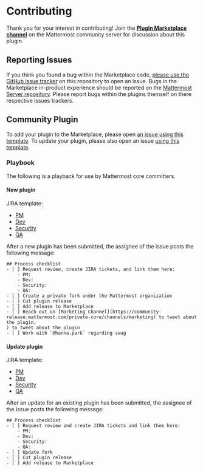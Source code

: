 # Contributing

Thank you for your interest in contributing! Join the [**Plugin Marketplace channel**](https://community.mattermost.com/core/channels/plugins-marketplace) on the Mattermost community server for discussion about this plugin.

## Reporting Issues

If you think you found a bug within the Marketplace code, [please use the GitHub issue tracker](https://github.com/mattermost/mattermost-marketplace/labels/issues/new) on this repository to open an issue. Bugs in the Marketplace in-product experience should be reported on the [Mattermost Server repository](https://github.com/mattermost/mattermost-server/issues/new). Please report bugs within the plugins themself on there respective issues trackers.

## Community Plugin

To add your plugin to the Marketplace, please open [an issue using this template](https://github.com/mattermost/mattermost-marketplace/issues/new?template=add_plugin.md). To update your plugin, please also open an issue [using this template](https://github.com/mattermost/mattermost-marketplace/issues/new?template=update_plugin.md).

### Playbook

The following is a playback for use by Mattermost core committers.

#### New plugin

JIRA template:
  - [PM](https://mattermost.atlassian.net/browse/MM-22224)
  - [Dev](https://mattermost.atlassian.net/browse/MM-22221)
  - [Security](https://mattermost.atlassian.net/browse/MM-22225)
  - [QA](https://mattermost.atlassian.net/browse/MM-22223)

After a new plugin has been submitted, the assignee of the issue posts the following message:
```
## Process checklist
- [ ] Request review, create JIRA tickets, and link them here:
    - PM:
    - Dev:
    - Security:
    - QA:
- [ ] Create a private fork under the Mattermost organization
- [ ] Cut plugin release
- [ ] Add release to Marketplace
- [ ] Reach out on [Marketing Channel](https://community-release.mattermost.com/private-core/channels/marketing) to tweet about the plugin.
) to tweet about the plugin
- [ ] Work with `@hanna.park` regarding swag
```

#### Update plugin

JIRA template:
  - [PM](https://mattermost.atlassian.net/browse/MM-22228)
  - [Dev](https://mattermost.atlassian.net/browse/MM-22222)
  - [Security](https://mattermost.atlassian.net/browse/MM-22226)
  - [QA](https://mattermost.atlassian.net/browse/MM-22227)

After an update for an existing plugin has been submitted, the assignee of the issue posts the following message:
```
## Process checklist
- [ ] Request review and create JIRA tickets and link them here:
    - PM:
    - Dev:
    - Security:
    - QA:
- [ ] Update fork
- [ ] Cut plugin release
- [ ] Add release to Marketplace
```
